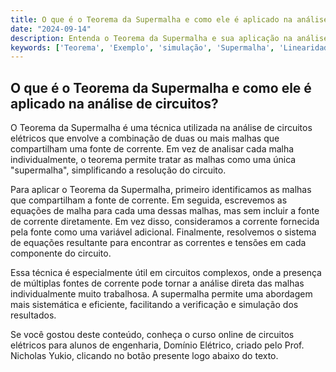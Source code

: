 ```yaml
---
title: O que é o Teorema da Supermalha e como ele é aplicado na análise de circuitos?
date: "2024-09-14"
description: Entenda o Teorema da Supermalha e sua aplicação na análise de circuitos elétricos.
keywords: ['Teorema', 'Exemplo', 'simulação', 'Supermalha', 'Linearidade', 'Malha', 'Verificação']
---
```


## O que é o Teorema da Supermalha e como ele é aplicado na análise de circuitos?

O Teorema da Supermalha é uma técnica utilizada na análise de circuitos elétricos que envolve a combinação de duas ou mais malhas que compartilham uma fonte de corrente. Em vez de analisar cada malha individualmente, o teorema permite tratar as malhas como uma única "supermalha", simplificando a resolução do circuito.

Para aplicar o Teorema da Supermalha, primeiro identificamos as malhas que compartilham a fonte de corrente. Em seguida, escrevemos as equações de malha para cada uma dessas malhas, mas sem incluir a fonte de corrente diretamente. Em vez disso, consideramos a corrente fornecida pela fonte como uma variável adicional. Finalmente, resolvemos o sistema de equações resultante para encontrar as correntes e tensões em cada componente do circuito.

Essa técnica é especialmente útil em circuitos complexos, onde a presença de múltiplas fontes de corrente pode tornar a análise direta das malhas individualmente muito trabalhosa. A supermalha permite uma abordagem mais sistemática e eficiente, facilitando a verificação e simulação dos resultados.

Se você gostou deste conteúdo, conheça o curso online de circuitos elétricos para alunos de engenharia, Domínio Elétrico, criado pelo Prof. Nicholas Yukio, clicando no botão presente logo abaixo do texto.